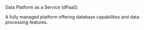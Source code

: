 Data Platform as a Service (dPaaS)

A fully managed platform offering database capabilities and data processing features.